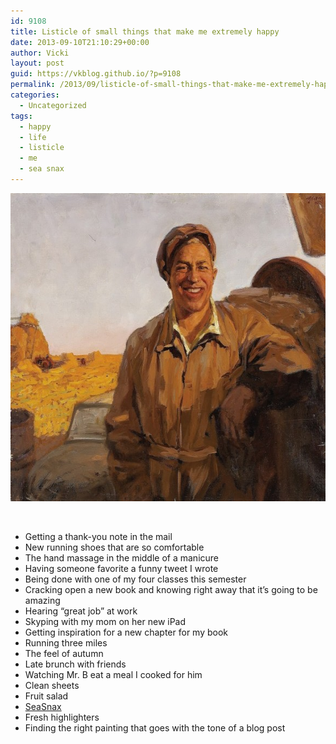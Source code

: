 ```yaml
---
id: 9108
title: Listicle of small things that make me extremely happy
date: 2013-09-10T21:10:29+00:00
author: Vicki
layout: post
guid: https://vkblog.github.io/?p=9108
permalink: /2013/09/listicle-of-small-things-that-make-me-extremely-happy/
categories:
  - Uncategorized
tags:
  - happy
  - life
  - listicle
  - me
  - sea snax
---
```

[<img class="aligncenter size-medium wp-image-9109" alt="Valentin Bogdanov - Man in Landscape 1957" src="https://raw.githubusercontent.com/vkblog/vkblog.github.io/master/public/img/2013/09/Valentin-Bogdanov-Man-in-Landscape-1957-580x493.jpg" width="580" height="493" />](https://raw.githubusercontent.com/vkblog/vkblog.github.io/master/public/img/2013/09/Valentin-Bogdanov-Man-in-Landscape-1957.jpg)

&nbsp;

  * Getting a thank-you note in the mail
  * New running shoes that are so comfortable
  * The hand massage in the middle of a manicure
  * Having someone favorite a funny tweet I wrote
  * Being done with one of my four classes this semester
  * Cracking open a new book and knowing right away that it&#8217;s going to be amazing
  * Hearing &#8220;great job&#8221; at work
  * Skyping with my mom on her new iPad
  * Getting inspiration for a new chapter for my book
  * Running three miles
  * The feel of autumn
  * Late brunch with friends
  * Watching Mr. B eat a meal I cooked for him
  * Clean sheets
  * Fruit salad
  * <a href="http://www.seasnax.com/" target="_blank">SeaSnax</a>
  * Fresh highlighters
  * Finding the right painting that goes with the tone of a blog post